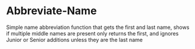 # Abbreviate-Name
Simple name abbreviation function that gets the first and last name, shows if multiple middle names are present only returns the first, and ignores Junior or Senior additions unless they are the last name
